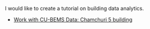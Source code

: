 I would like to create a tutorial on building data analytics.

* [Work with CU-BEMS Data: Chamchuri 5 building](https://nbviewer.jupyter.org/github/mpipatta/mpipatta.github.io/blob/master/CHAM5.ipynb)
